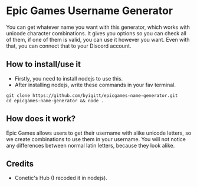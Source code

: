 # Epic Games Username Generator
You can get whatever name you want with this generator, which works with unicode character combinations. It gives you options so you can check all of them, if one of them is valid, you can use it however you want. Even with that, you can connect that to your Discord account.

## How to install/use it
- Firstly, you need to install nodejs to use this.
- After installing nodejs, write these commands in your fav terminal.
```
git clone https://github.com/byigitt/epicgames-name-generator.git
cd epicgames-name-generator && node .
```

## How does it work?
Epic Games allows users to get their username with alike unicode letters, so we create combinations to use them in your username. You will not notice any differences between normal latin letters, because they look alike.

## Credits
- Conetic's Hub (I recoded it in nodejs).
